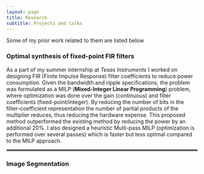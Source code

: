 ```yaml
---
layout: page
title: Research
subtitle: Projects and talks
---
```


Some of my prior work related to them are listed below

### Optimal synthesis of fixed-point FIR filters
As a part of my summer internship at _Texas Instruments_ I worked on designing FIR (Finite Impulse Response) filter coefficients to reduce power consumption. Given the bandwidth and ripple specifications, the problem was formulated as a MILP (**Mixed-Integer Linear Programming**) problem, where optimization was done over the gain (continuous) and filter coefficients (fixed-point/integer). By reducing the number of bits in the filter-coefficient representation the number of partial products of the multiplier reduces, thus reducing the hardware expense. This proposed method outperformed the existing method by reducing the power by an additional 20%. I also designed a heuristic Multi-pass MILP (optimization is performed over several passes) which is faster but less optimal compared to the MILP approach.

<hr style="border:2px solid gray"> </hr>

### Image Segmentation
